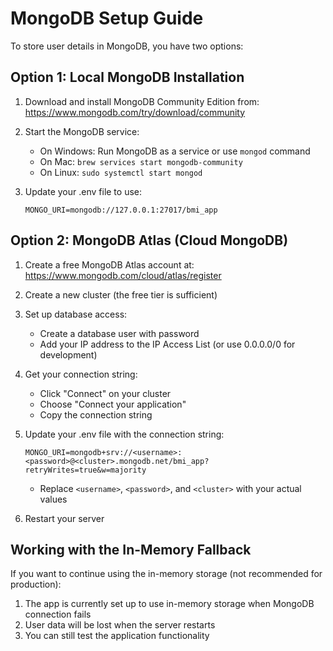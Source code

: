 # MongoDB Setup Guide

To store user details in MongoDB, you have two options:

## Option 1: Local MongoDB Installation

1. Download and install MongoDB Community Edition from: https://www.mongodb.com/try/download/community

2. Start the MongoDB service:

   - On Windows: Run MongoDB as a service or use `mongod` command
   - On Mac: `brew services start mongodb-community`
   - On Linux: `sudo systemctl start mongod`

3. Update your .env file to use:
   ```
   MONGO_URI=mongodb://127.0.0.1:27017/bmi_app
   ```

## Option 2: MongoDB Atlas (Cloud MongoDB)

1. Create a free MongoDB Atlas account at: https://www.mongodb.com/cloud/atlas/register

2. Create a new cluster (the free tier is sufficient)

3. Set up database access:

   - Create a database user with password
   - Add your IP address to the IP Access List (or use 0.0.0.0/0 for development)

4. Get your connection string:

   - Click "Connect" on your cluster
   - Choose "Connect your application"
   - Copy the connection string

5. Update your .env file with the connection string:

   ```
   MONGO_URI=mongodb+srv://<username>:<password>@<cluster>.mongodb.net/bmi_app?retryWrites=true&w=majority
   ```

   - Replace `<username>`, `<password>`, and `<cluster>` with your actual values

6. Restart your server

## Working with the In-Memory Fallback

If you want to continue using the in-memory storage (not recommended for production):

1. The app is currently set up to use in-memory storage when MongoDB connection fails
2. User data will be lost when the server restarts
3. You can still test the application functionality
